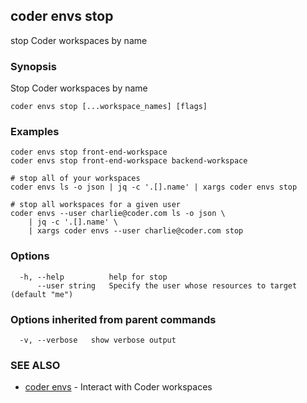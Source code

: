 ## coder envs stop

stop Coder workspaces by name

### Synopsis

Stop Coder workspaces by name

```
coder envs stop [...workspace_names] [flags]
```

### Examples

```
coder envs stop front-end-workspace
coder envs stop front-end-workspace backend-workspace

# stop all of your workspaces
coder envs ls -o json | jq -c '.[].name' | xargs coder envs stop

# stop all workspaces for a given user
coder envs --user charlie@coder.com ls -o json \
	| jq -c '.[].name' \
	| xargs coder envs --user charlie@coder.com stop
```

### Options

```
  -h, --help          help for stop
      --user string   Specify the user whose resources to target (default "me")
```

### Options inherited from parent commands

```
  -v, --verbose   show verbose output
```

### SEE ALSO

* [coder envs](coder_envs.md)	 - Interact with Coder workspaces
